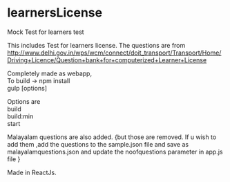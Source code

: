 # learnersLicense

Mock Test for learners test 

This includes Test for learners license.
The questions are from http://www.delhi.gov.in/wps/wcm/connect/doit_transport/Transport/Home/Driving+Licence/Question+bank+for+computerized+Learner+License

Completely made as webapp,<br>
To build -> npm install<br>
			gulp [options]

Options are<br>
 build<br>
 build:min<br>
 start



Malayalam questions are also added.
{but those are removed. If u wish to add them ,add the questions to the sample.json file and save as malayalamquestions.json and update the noofquestions parameter in app.js file }



Made in ReactJs.